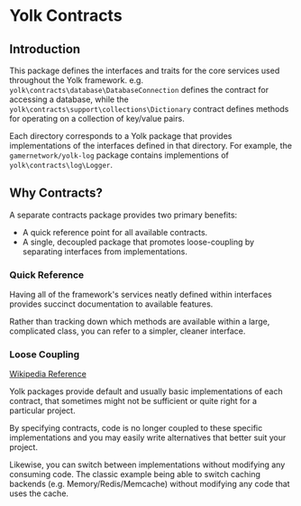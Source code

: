 # Yolk Contracts

## Introduction

This package defines the interfaces and traits for the core services used
throughout the Yolk framework. e.g. `yolk\contracts\database\DatabaseConnection`
defines the contract for accessing a database, while the
`yolk\contracts\support\collections\Dictionary` contract defines methods for
operating on a collection of key/value pairs.

Each directory corresponds to a Yolk package that provides implementations of
the interfaces defined in that directory. For example, the `gamernetwork/yolk-log`
package contains implementions of `yolk\contracts\log\Logger`.

## Why Contracts?

A separate contracts package provides two primary benefits:

* A quick reference point for all available contracts.
* A single, decoupled package that promotes loose-coupling by separating
interfaces from implementations.

### Quick Reference

Having all of the framework's services neatly defined within interfaces provides
succinct documentation to available features.

Rather than tracking down which methods are available within a large, complicated
class, you can refer to a simpler, cleaner interface.

### Loose Coupling

[Wikipedia Reference](https://en.wikipedia.org/wiki/Loose_coupling)

Yolk packages provide default and usually basic implementations of each contract,
that sometimes might not be sufficient or quite right for a particular project.

By specifying contracts, code is no longer coupled to these specific implementations
and you may easily write alternatives that better suit your project.

Likewise, you can switch between implementations without modifying any consuming
code. The classic example being able to switch caching backends (e.g. Memory/Redis/Memcache)
without modifying any code that uses the cache.

